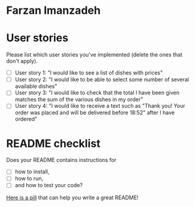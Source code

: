 # Farzan Imanzadeh

# User stories 

Please list which user stories you've implemented (delete the ones that don't apply).

- [ ] User story 1: "I would like to see a list of dishes with prices"
- [ ] User story 2: "I would like to be able to select some number of several available dishes"
- [ ] User story 3: "I would like to check that the total I have been given matches the sum of the various dishes in my order"
- [ ] User story 4: "I would like to receive a text such as "Thank you! Your order was placed and will be delivered before 18:52" after I have ordered"

# README checklist

Does your README contains instructions for

- [ ] how to install,
- [ ] how to run,
- [ ] and how to test your code?

[Here is a pill](https://github.com/makersacademy/course/blob/main/pills/readmes.md) that can help you write a great README!